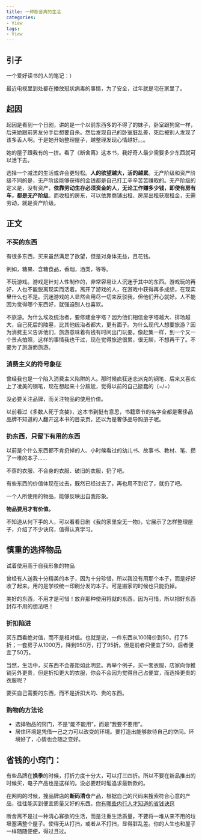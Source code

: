 ```yaml
---
title: 一种断舍离的生活
categories:
- View
tags:
- View
---
```


## 引子
一个爱好读书的人的笔记：）

最近电视里到处都在播放冠状病毒的事情，为了安全，过年就是宅在家里了。

## 起因
起因是看到一个日剧，讲的是一个以前东西多的不得了的妹子，卧室跟狗窝一样，后来她跟前男友分手后想要自杀。然后发现自己的卧室脏乱差，死后被别人发现了该多丢人啊。于是她开始整理屋子，越整理发现心情越好。。。

她的屋子跟我有的一拼。看了《断舍离》这本书，我好奇人最少需要多少东西就可以活下去。

选择一个减法的生活或许会更轻松。**人的欲望越大，活的越累**。无产阶级和资产阶级不同的是，无产阶级能够获得的金钱都是自己打工辛辛苦苦赚取的。无产阶级的定义是，没有资产，**依靠劳动生存必须资金的人，无论工作赚多少钱，即使有房有车，都是无产阶级**。而收租的房东，可以依靠商铺出租、房屋出租获取租金，无需劳动，就是资产阶级。

## 正文
### 不买的东西
有很多东西，买来虽然满足了欲望，但是对身体无益，且花钱。

例如，糖果、含糖食品，香烟，酒类，等等。

不玩游戏。游戏是针对人性制作的，非常容易让人沉迷于其中的东西。游戏玩的再好，人也不能脱离现实而活着。离开了游戏的人，在游戏中获得再多成绩，在现实里什么也不是。沉迷游戏的人显然会用尽一切来反驳我，但他们开心就好。人不能因为觉得哪个东西好，就强迫别人也喜欢。

不旅游。为什么埃及统治者，要修建金字塔？因为他们相信金字塔越大、排场越大，自己死后的陵墓，比其他统治者都大，更有面子。为什么现代人想要旅游？因为消费主义告诉他们，旅游意味着有钱有时间出门玩耍。像赶集一样，到一个又一个景点拍照，这样的事情我也干过，现在觉得旅途很累，很无聊，不想再干了。不要为了旅游而旅游。

### 消费主义的符号象征
曾经我也是一个陷入消费主义陷阱的人。那时候疯狂迷恋派克的钢笔、后来又喜欢上了凌美的钢笔，现在想起来十分尴尬，觉得以前的自己挺蠢的（=/=）

没必要关注品牌，而关注物品的使用价值。

以前看过《多数人死于贪婪》，这本书到挺有意思，书籍章节的名字全都是奢侈品品牌不知道的人翻开这本书的目录页，还以为是奢侈品导购册子呢。

### 扔东西，只留下有用的东西
以前是个什么东西都不肯扔掉的人、小时候看过的幼儿书、故事书、教材、笔、攒了一堆的本子…… 

不穿的衣服、不合身的衣服、破旧的衣服，扔了吧。

有些东西的价值体现在过去，既然已经过去了，再也用不到它了，就扔了吧。

一个人所使用的物品，能够反映出自我形象。

**物品要用才有价值。**

不知道从何下手的人，可以看看日剧《我的家里空无一物》，它展示了怎样整理屋子，介绍了不少诀窍，值得认真学习。

## 慎重的选择物品
试着使用高于自我形象的物品

曾经有人送我十分精美的本子，因为十分珍惜，所以我没有用那个本子，而是好好收了起来。用的是学校统一印刷分发的本子。可是搬家的时候也只能扔掉。

美好的东西，不用才是可惜！放弃那种使用将就的东西，因为可惜，所以把好东西封存不用的想法吧！

### 折扣陷进
买东西看绝对值，而不是相对值。也就是说，一件东西从100降价到50，打了5折；一套房子从1000万，降到950万，打了95折。但是前者只便宜了50，后者便宜了50万。

当然，生活中，买东西不会差距如此明显。再举个例子，买一套衣服，店家向你推销另外更贵，但是折扣更大的衣服，你会不会因为觉得自己占便宜，而选择更贵的衣服呢？

要买自己需要的东西，而不是折扣大的、贵的东西。

### 购物的方法论
- 选择物品的窍门，不是“能不能用”，而是“我要不要用”。
- 居住环境是凭借一己之力可以改变的环境。要打造出能够款待自己的空间。环境好了，心情也会随之变好。

## 省钱的小窍门：

有些品牌在**换季**的时候，打折力度十分大，可以打三四折。所以不要在新品推出的时候买，电子产品也是这样的。没必要赶时髦追求最新款的。

在网购的时候，搜品牌店的**断码清仓**产品，根据自己的尺码来搜索符合心意的产品，往往能买到便宜质量又好的东西。[你有哪些内行人才知道的省钱诀窍](https://www.zhihu.com/question/41854964)

断舍离不是过一种清心寡欲的生活，而是注重生活质量，不要将一堆从来不用的垃圾塞满整个屋子。使得无从打扫，或者从不打扫，显得脏乱差。你的人生也和屋子一样随随便便，得过且过。
